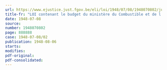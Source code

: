 ```yaml
---
url: https://www.ejustice.just.fgov.be/eli/loi/1948/07/08/1948070802/justel
title-fr: "LOI contenant le budget du ministère du Combustible et de l'Energie pour l'exercice 1948"
date: 1948-07-08
source:
number: 1948070802
page: 888888
case: 1948-07-08/02
publication: 1948-08-06
starts:
modifies:
pdf-original:
pdf-consolidated:
---
```


